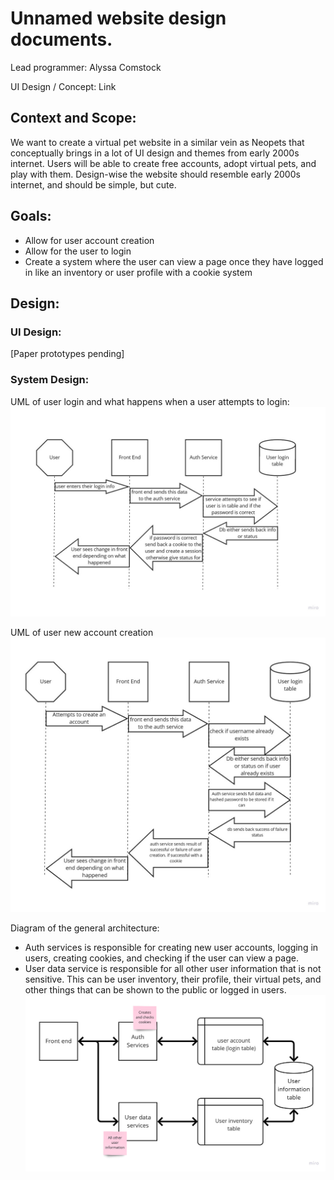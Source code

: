 # Unnamed website design documents.
Lead programmer: Alyssa Comstock

UI Design / Concept: Link


## Context and Scope:
We want to create a virtual pet website in a similar vein as Neopets that conceptually brings in a lot of UI design and themes from early 2000s internet.  Users will be able to create free accounts, adopt virtual pets, and play with them. Design-wise the website should resemble early 2000s internet, and should be simple, but cute.

## Goals:
- Allow for user account creation
- Allow for the user to login
- Create a system where the user can view a page once they have logged in like an inventory or user profile with a cookie system

## Design:

### UI Design:
[Paper prototypes pending]

### System Design:
UML of user login and what happens when a user attempts to login:
![UML diagram of user login](./design-img/UML-UserLogin.jpg)

UML of user new account creation
![UML diagram of user account creation](./design-img/UML-AccountCreation.jpg)

Diagram of the general architecture:
- Auth services is responsible for creating new user accounts, logging in users, creating cookies, and checking if the user can view a page.
- User data service is responsible for all other user information that is not sensitive.  This can be user inventory, their profile, their virtual pets, and other things that can be shown to the public or logged in users.
![Diagram of the general architecture](./design-img/Arch.jpg)
